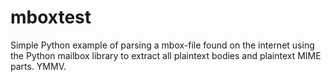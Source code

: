 # mboxtest
Simple Python example of parsing a mbox-file found on the internet using the Python mailbox library to extract 
all plaintext bodies and plaintext MIME parts. YMMV.
